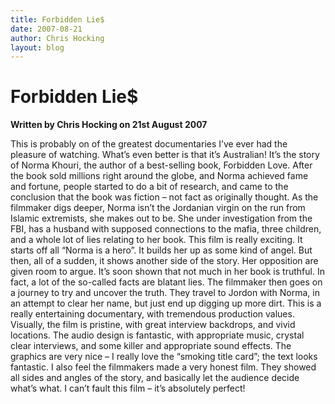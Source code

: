 ```yaml
---
title: Forbidden Lie$
date: 2007-08-21
author: Chris Hocking
layout: blog
---
```

# Forbidden Lie$

**Written by Chris Hocking on 21st August 2007**

This is probably on of the greatest documentaries I’ve ever had the pleasure of watching. What’s even better is that it’s Australian! It’s the story of Norma Khouri, the author of a best-selling book, Forbidden Love. After the book sold millions right around the globe, and Norma achieved fame and fortune, people started to do a bit of research, and came to the conclusion that the book was fiction – not fact as originally thought. As the filmmaker digs deeper, Norma isn’t the Jordanian virgin on the run from Islamic extremists, she makes out to be. She under investigation from the FBI, has a husband with supposed connections to the mafia, three children, and a whole lot of lies relating to her book. This film is really exciting. It starts off all “Norma is a hero”. It builds her up as some kind of angel. But then, all of a sudden, it shows another side of the story. Her opposition are given room to argue. It’s soon shown that not much in her book is truthful. In fact, a lot of the so-called facts are blatant lies. The filmmaker then goes on a journey to try and uncover the truth. They travel to Jordon with Norma, in an attempt to clear her name, but just end up digging up more dirt. This is a really entertaining documentary, with tremendous production values. Visually, the film is pristine, with great interview backdrops, and vivid locations. The audio design is fantastic, with appropriate music, crystal clear interviews, and some killer and appropriate sound effects. The graphics are very nice – I really love the “smoking title card”; the text looks fantastic. I also feel the filmmakers made a very honest film. They showed all sides and angles of the story, and basically let the audience decide what’s what. I can’t fault this film – it’s absolutely perfect!